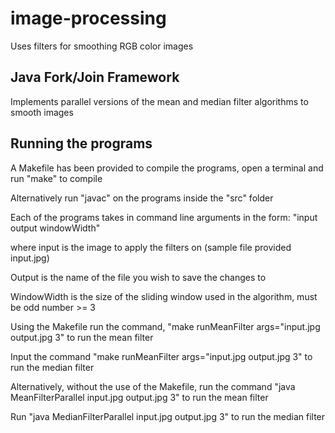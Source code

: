 # image-processing
Uses filters for smoothing RGB color images

## Java Fork/Join Framework
Implements parallel versions of the mean and median filter algorithms to smooth images

## Running the programs
A Makefile has been provided to compile the programs, open a terminal and run "make" to compile

Alternatively run "javac" on the programs inside the "src" folder

Each of the programs takes in command line arguments in the form: "input output windowWidth" 

where input is the image to apply the filters on (sample file provided input.jpg) 

Output is the name of the file you wish to save the changes to

WindowWidth is the size of the sliding window used in the algorithm, must be odd number >= 3

Using the Makefile run the command, "make runMeanFilter args="input.jpg output.jpg 3" to run the mean filter

Input the command "make runMeanFilter args="input.jpg output.jpg 3" to run the median filter
  
Alternatively, without the use of the Makefile, run the command "java MeanFilterParallel input.jpg output.jpg 3" to run the mean filter

Run "java MedianFilterParallel input.jpg output.jpg 3" to run the median filter

